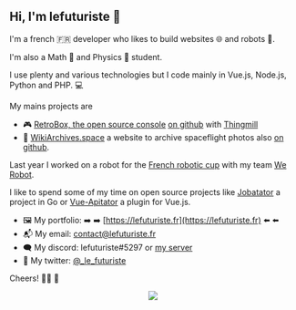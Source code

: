 ## Hi, I'm lefuturiste 👋

I'm a french 🇫🇷 developer who likes to build websites 🌐 and robots 🤖.

I'm also a Math 🧮 and Physics 🍎 student.

I use plenty and various technologies but I code mainly in Vue.js, Node.js, Python and PHP. 💻

My mains projects are

- 🎮 [RetroBox, the open source console](https://retrobox.tech) [on github](https://github.com/retrobox) with [Thingmill](https://thingmill.fr)
- 🚀 [WikiArchives.space](https://wikiarchives.space) a website to archive spaceflight photos also [on github](https://github.com/archives-space).

Last year I worked on a robot for the [French robotic cup](https://www.coupederobotique.fr/) with my team [We Robot](https://github.com/werobot-france).

I like to spend some of my time on open source projects like [Jobatator](https://github.com/jobatator/jobatator) a project in Go or [Vue-Apitator](https://github.com/lefuturiste/vue-apitator) a plugin for Vue.js.

- 🖼️ My portfolio: ➡️ ➡️ [https://lefuturiste.fr](https://lefuturiste.fr) ⬅️ ⬅️
- 📬 My email: contact@lefuturiste.fr
- 🗨️ My discord: lefuturiste#5297 or [my server](https://discord.gg/3W94m7ts3H)
- 💬 My twitter: [@_le_futuriste](https://twitter.com/_le_futuriste)

Cheers! 👨‍💻 🍻

<p align="center"><img src="https://github-readme-stats.vercel.app/api/top-langs/?username=lefuturiste&layout=compact"></p>
